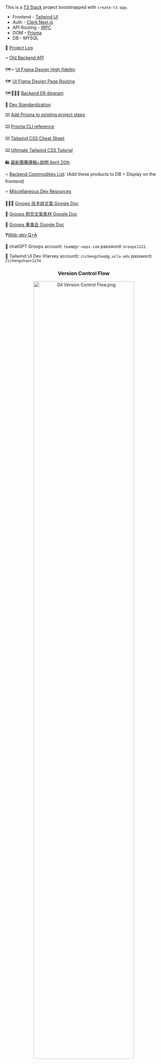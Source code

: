 
This is a [T3 Stack](https://create.t3.gg/) project bootstrapped with `create-t3-app`.

* Frontend - [Tailwind UI](https://tailwindui.com/components)
* Auth - [Clerk Next.js](https://clerk.com/docs/nextjs/get-started-with-nextjs)
* API Routing - [tRPC](https://trpc.io/docs/)
* DOM - [Prisma](https://www.prisma.io/docs)
* DB - MYSQL

📆 [Project Log](https://github.com/orgs/GroopsWebDev/projects/2)

⭐️ [Old Backend API](https://docs.google.com/document/d/1zgcdkEQzLEyuTI9KCrQLMYMc40TMqAafL1m6j7mcan4/edit#heading=h.7202i2lbl1p3)

🗺️⭐️ [UI Figma Design High fidelity](https://www.figma.com/file/7HXhy23kgizbej6cWZh3qA/Groops?type=design&node-id=363-4163&t=XCdgI5OjwkC8W3V5-0)

🗺️ [UI Figma Design Page Routing](https://www.figma.com/file/CBk2Ut3511bv54BuOUbmAw/Groops-User-Flow?type=whiteboard&node-id=0-1&t=tHJRPMVvh2iEtrlh-0)

🗺️🧑🏻‍💻 [Backend ER disgram](https://lucid.app/lucidchart/a938cde6-3b28-4ff7-8886-640e5ae5233d/edit?shared=true&page=0_0&invitationId=inv_d276e011-6fb4-429e-814f-4be425b53329#)

📝 [Dev Standardization](https://uwoca-my.sharepoint.com/:p:/g/personal/czhan672_uwo_ca/EVUIgLS4TY1AvOaXxFb3wLoBhI0iKf6BFOLQuVjPHSnwjQ?e=VdJRwa)

⌨️ [Add Prisma to existing project steps](https://www.prisma.io/docs/getting-started/setup-prisma/add-to-existing-project/relational-databases-typescript-postgresql)

⌨️ [Prisma CLI reference](https://www.prisma.io/docs/reference/api-reference/command-reference#db-pull)

⌨️ [Tailwind CSS Cheat Sheet](https://nerdcave.com/tailwind-cheat-sheet)

⌨️ [Ultimate Tailwind CSS Tutorial](https://www.youtube.com/watch?v=pfaSUYaSgRo)

🛍️ [最新團購邏輯+說明 April 20th](https://docs.google.com/document/d/1_vmmMtdhGWJg9gy_RMMCRAJhYQAxJYdPyOAUc_hiSMk/edit#heading=h.bypzj6sb1uvj)

⭐️ [Backend Commodities List](https://uwoca-my.sharepoint.com/:x:/g/personal/czhan672_uwo_ca/EbgkCuTfktNItYqdIJKolooBwYDQbcUHkj8rqhmVrJK8vw?e=x0cUj4): (Add these products to DB + Display on the frontend)

⭐️ [Miscellaneous Dev Resources](https://uwoca-my.sharepoint.com/:w:/g/personal/czhan672_uwo_ca/ERWT4wNFbClPrRtoF49y3eUBeVWG58FtnWjCzUfrirjA8Q?e=JQpzj2)

🧑🏻‍💻 [Groops 技术组文案 Google Doc](https://drive.google.com/drive/folders/1WMX8lih_z8u6f5l4JqASJsooj5A1BmVc)

📑 [Groops 网页文案素材 Google Doc](https://drive.google.com/drive/folders/1P12ub1fNfw6AiWATmXrmP9MWOvJXKDdl)

🧰 [Groops 董事会 Google Doc](https://drive.google.com/drive/folders/1xEKxPaBMwIzt-sqtS7GUNSB6pYQxiqd2)

❓[Web-dev Q+A](https://docs.google.com/document/d/1xbTEm59amO6YChKOCzaQmR2yuxGz1lV-g4aclH5apiY/edit?usp=sharing)

🔑 chatGPT Groops account: `team@gr-oops.com` password: `Groops1122`.

🔑 Tailwind UI Dev (Harvey account): `zichengzhao@g.ucla.edu` password: `Zichengzhao+1234`


<div align="center">
  <h3>Version Control Flow</h3>
  <img alt= "Git Version Control Flow.png" src="https://github.com/GroopsWebDev/Groops-Ecommerce-Website/blob/main/README_Img/Git%20Version%20Control%20Flow.png" width="80%"/>
</div>
<p align="center"><i>~Before changing your code:</i></p>
<p align="center">Git pull <b>Derick</b> (make sure your branch is consistent with the <b>Derick</b> branch)</p>
<p align="center">Coding…</p>
<p align="center"><i>~After changing your code:</i></p>
<p align="center">Git push (push your code to your branch - > PR to the <b>Derick</b> branch)</p>
<p align="center">Derick resolves any merge conflicts/bugs -> PR <b>Dev</b> branch -> Henry+Linus peer review</p>

<div align="center">
  <h3>Folder Structure + File Naming Convention</h3>
  <img alt= "File Naming Convention.png" src="https://github.com/GroopsWebDev/Groops-Ecommerce-Website/blob/main/README_Img/naming%20convention.png" width="100%"/>
</div>

<div align="center">
  <h3>Dev Timeline</h3>
  <img alt= "Dev Timeline.png" src="https://github.com/GroopsWebDev/Groops-Ecommerce-Website/blob/main/README_Img/tech%20timeline.png" width="70%"/>
</div>

## Getting Started
Clone down this repository. You will need `node.js` and `git` installed globally on your machine.

🚨 Read the First Steps of the [T3 Stack setup](https://create.t3.gg/en/usage/first-steps)

1. Clone the repository
```yaml
https://github.com/GroopsWebDev/Groops-Ecommerce-Website.git
```

2. Add `.env` file to the root directory and configure the credentials in that file

```yaml
cp .env.example .env
```

3. NPM Install
```yaml
npm install
```

4. Run `npx prisma db pull` from the root directory 
(The db pull command connects to your database and adds Prisma models to your Prisma schema that reflect the current database schema.)
```yaml
npx prisma db pull
```

5. Install/Update Prisma Client 
```yaml
npx prisma generate
```

⌨️ [Add Prisma to existing project steps](https://www.prisma.io/docs/getting-started/setup-prisma/add-to-existing-project/relational-databases-typescript-postgresql)

<div align="center">
  <img alt= "Prisma DB pull.png" src="https://github.com/GroopsWebDev/Groops-Ecommerce-Website/blob/main/README_Img/prisma%20db%20pull.png" width="80%"/>
</div>

Run `npx prisma studio` to access the GUI to view and edit data in your database
```yaml
npx prisma studio
```

Run `npx prisma studio` to access the GUI to view and edit data in your database
```yaml
npx prisma studio
```

6. View the app locally
```yaml
npm run dev
```

7. Follow T3 Frist Steps for further configurations
```yaml
https://create.t3.gg/en/usage/first-steps
```

## Front End SVG Embedment:

(Adobe XD account is reuqired to use Adobe XD App. ‼️ Only 2 devices are allowed to use one account simultaneously ‼️)

🔑 Adobe XD Account Username: 
```yaml
cartiern@okimart.com
```
Adobe XD Account Password: 
```yaml
Lkh123456
```

👁️ Groops XD Design File Online (missing special fonts): 

```yaml
https://js.design/f/tG6OLu?p=Ug3WOcDXLK
```

<div align="center">
  <h3>Agile Devops</h3>
  <img alt= "agile_devops.png" src="https://github.com/GroopsWebDev/Groops-Ecommerce-Website/blob/main/README_Img/agile_devops.png" width="100%"/>
</div>

<div align="center">
  <h3>Scrum Framework</h3>
  <img alt= "scrum_framework.png" src="https://github.com/GroopsWebDev/Groops-Ecommerce-Website/blob/main/README_Img/scrum_framework.png" width="100%"/>
</div>


## What's next? How do I make an app with this?

We try to keep this project as simple as possible, so you can start with just the scaffolding we set up for you, and add additional things later when they become necessary.

If you are not familiar with the different technologies used in this project, please refer to the respective docs. If you still are in the wind, please join our [Discord](https://t3.gg/discord) and ask for help.

- [Next.js](https://nextjs.org)
- [NextAuth.js](https://next-auth.js.org)
- [Prisma](https://prisma.io)
- [Tailwind CSS](https://tailwindcss.com)
- [tRPC](https://trpc.io)

## Learn More

To learn more about the [T3 Stack](https://create.t3.gg/), take a look at the following resources:

- [Documentation](https://create.t3.gg/)
- [Learn the T3 Stack](https://create.t3.gg/en/faq#what-learning-resources-are-currently-available) — Check out these awesome tutorials

You can check out the [create-t3-app GitHub repository](https://github.com/t3-oss/create-t3-app) — your feedback and contributions are welcome!

## How do I deploy this?

Follow our deployment guides for [Vercel](https://create.t3.gg/en/deployment/vercel) and [Docker](https://create.t3.gg/en/deployment/docker) for more information.



Shopping Cart item storage methods:
https://www.pc6.com/infoview/Article_29864.html

To add new product information to database(Release 1.0)
type 'npx prisma studio' in terminal to open localhost port
the port contains basic UI.
